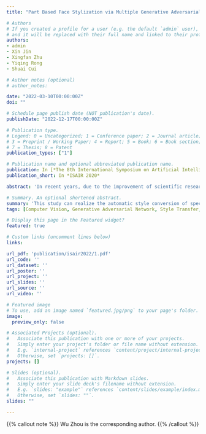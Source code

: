 ```yaml
---
title: "Part Based Face Stylization via Multiple Generative Adversarial Networks"

# Authors
# If you created a profile for a user (e.g. the default `admin` user), write the username (folder name) here 
# and it will be replaced with their full name and linked to their profile.
authors:
- admin
- Xin Jin
- Xingfan Zhu
- Yiqing Rong
- Shuai Cui

# Author notes (optional)
# author_notes:

date: "2022-03-10T00:00:00Z"
doi: ""

# Schedule page publish date (NOT publication's date).
publishDate: "2022-12-17T00:00:00Z"

# Publication type.
# Legend: 0 = Uncategorized; 1 = Conference paper; 2 = Journal article;
# 3 = Preprint / Working Paper; 4 = Report; 5 = Book; 6 = Book section;
# 7 = Thesis; 8 = Patent
publication_types: ["1"]

# Publication name and optional abbreviated publication name.
publication: In [*The 8th International Symposium on Artificial Intelligence and Robotics (ISAIR), Shanghai, 21-23 October, 2022.*] [[doi]](https://doi.org/10.1007/978-981-19-7943-9_23)
publication_short: In *ISAIR 2020*

abstract: 'In recent years, due to the improvement of scientific research methods and the wide-open source and acquisition of related data sets, face stylization has become a hot research field and application direction. There is a need to stylize face images in many applications, such as camera beauty, artistic photo processing, etc. However, most of the current schemes are not satisfactory, and the resultant image synthesis traces are obvious, and the effect is relatively monotonous. Based on the study of image features and style representation, this paper proposes a general-purpose face image style transfer whole process scheme. It can fill the gap in local style transfer of face images. Among the existing face stylization methods, the face stylization method is more complex, and the resulting obvious image synthesis trace along with the single effect. The project innovates the existing technology that can split the whole picture and implements the following six functions. Including the segmentation of specific portrait parts (hair), the skin buffing and whitening of the face, the defuzzification of the photos, the style transfer of the hair, the messy hair removal, and the implementation of the big eye effect. This study can realize the automatic style conversion of specific face images quickly and with high quality.'

# Summary. An optional shortened abstract.
summary: 'This study can realize the automatic style conversion of specific face images quickly and with high quality.'
tags: [Computer Vision, Generative Adversarial Network, Style Transfer, Semantic Segmentation]

# Display this page in the Featured widget?
featured: true

# Custom links (uncomment lines below)
links:

url_pdf: 'publication/isair2022/1.pdf'
url_code: ''
url_dataset: ''
url_poster: ''
url_project: ''
url_slides: ''
url_source: ''
url_video: ''

# Featured image
# To use, add an image named `featured.jpg/png` to your page's folder. 
image:
  preview_only: false

# Associated Projects (optional).
#   Associate this publication with one or more of your projects.
#   Simply enter your project's folder or file name without extension.
#   E.g. `internal-project` references `content/project/internal-project/index.md`.
#   Otherwise, set `projects: []`.
projects: []

# Slides (optional).
#   Associate this publication with Markdown slides.
#   Simply enter your slide deck's filename without extension.
#   E.g. `slides: "example"` references `content/slides/example/index.md`.
#   Otherwise, set `slides: ""`.
slides: ""

---
```


{{% callout note %}}
Wu Zhou is the corresponding author.
{{% /callout %}}
